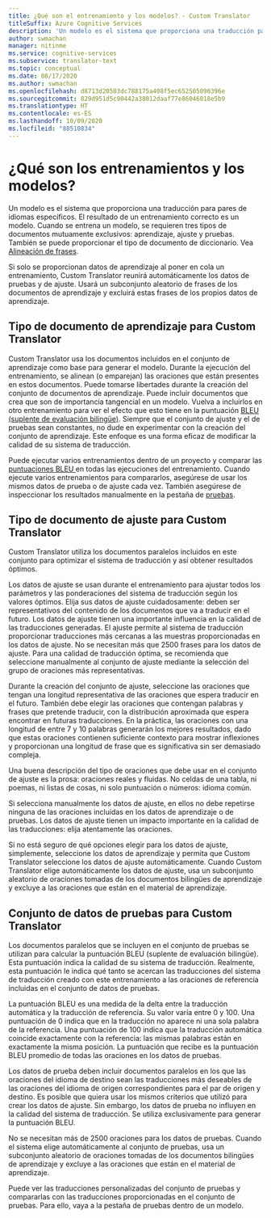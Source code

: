 ```yaml
---
title: ¿Qué son el entrenamiento y los modelos? - Custom Translator
titleSuffix: Azure Cognitive Services
description: 'Un modelo es el sistema que proporciona una traducción para pares de idiomas específicos. El resultado de un entrenamiento correcto es un modelo. Cuando se entrena un modelo, se requieren tres conjuntos de datos mutuamente exclusivos: el conjunto de datos de aprendizaje, el de ajuste y el de pruebas.'
author: swmachan
manager: nitinme
ms.service: cognitive-services
ms.subservice: translator-text
ms.topic: conceptual
ms.date: 08/17/2020
ms.author: swmachan
ms.openlocfilehash: d8713d20503dc788175a408f5ec652505090396e
ms.sourcegitcommit: 829d951d5c90442a38012daaf77e86046018e5b9
ms.translationtype: HT
ms.contentlocale: es-ES
ms.lasthandoff: 10/09/2020
ms.locfileid: "88510834"
---
```

# <a name="what-are-trainings-and-models"></a>¿Qué son los entrenamientos y los modelos?

Un modelo es el sistema que proporciona una traducción para pares de idiomas específicos.
El resultado de un entrenamiento correcto es un modelo. Cuando se entrena un modelo, se requieren tres tipos de documentos mutuamente exclusivos: aprendizaje, ajuste y pruebas. También se puede proporcionar el tipo de documento de diccionario. Vea [Alineación de frases](https://docs.microsoft.com/azure/cognitive-services/translator/custom-translator/sentence-alignment#suggested-minimum-number-of-sentences).

Si solo se proporcionan datos de aprendizaje al poner en cola un entrenamiento, Custom Translator reunirá automáticamente los datos de pruebas y de ajuste. Usará un subconjunto aleatorio de frases de los documentos de aprendizaje y excluirá estas frases de los propios datos de aprendizaje.

## <a name="training-document-type-for-custom-translator"></a>Tipo de documento de aprendizaje para Custom Translator

Custom Translator usa los documentos incluidos en el conjunto de aprendizaje como base para generar el modelo. Durante la ejecución del entrenamiento, se alinean (o emparejan) las oraciones que están presentes en estos documentos. Puede tomarse libertades durante la creación del conjunto de documentos de aprendizaje. Puede incluir documentos que crea que son de importancia tangencial en un modelo. Vuelva a incluirlos en otro entrenamiento para ver el efecto que esto tiene en la puntuación [BLEU (suplente de evaluación bilingüe)](what-is-bleu-score.md). Siempre que el conjunto de ajuste y el de pruebas sean constantes, no dude en experimentar con la creación del conjunto de aprendizaje. Este enfoque es una forma eficaz de modificar la calidad de su sistema de traducción.

Puede ejecutar varios entrenamientos dentro de un proyecto y comparar las [puntuaciones BLEU ](what-is-bleu-score.md) en todas las ejecuciones del entrenamiento. Cuando ejecute varios entrenamientos para compararlos, asegúrese de usar los mismos datos de prueba o de ajuste cada vez. También asegúrese de inspeccionar los resultados manualmente en la pestaña de [pruebas](how-to-view-system-test-results.md).

## <a name="tuning-document-type-for-custom-translator"></a>Tipo de documento de ajuste para Custom Translator

Custom Translator utiliza los documentos paralelos incluidos en este conjunto para optimizar el sistema de traducción y así obtener resultados óptimos.

Los datos de ajuste se usan durante el entrenamiento para ajustar todos los parámetros y las ponderaciones del sistema de traducción según los valores óptimos. Elija sus datos de ajuste cuidadosamente: deben ser representativos del contenido de los documentos que va a traducir en el futuro. Los datos de ajuste tienen una importante influencia en la calidad de las traducciones generadas. El ajuste permite al sistema de traducción proporcionar traducciones más cercanas a las muestras proporcionadas en los datos de ajuste. No se necesitan más que 2500 frases para los datos de ajuste. Para una calidad de traducción óptima, se recomienda que seleccione manualmente al conjunto de ajuste mediante la selección del grupo de oraciones más representativas.

Durante la creación del conjunto de ajuste, seleccione las oraciones que tengan una longitud representativa de las oraciones que espera traducir en el futuro. También debe elegir las oraciones que contengan palabras y frases que pretende traducir, con la distribución aproximada que espera encontrar en futuras traducciones. En la práctica, las oraciones con una longitud de entre 7 y 10 palabras generarán los mejores resultados, dado que estas oraciones contienen suficiente contexto para mostrar inflexiones y proporcionan una longitud de frase que es significativa sin ser demasiado compleja.

Una buena descripción del tipo de oraciones que debe usar en el conjunto de ajuste es la prosa: oraciones reales y fluidas. No celdas de una tabla, ni poemas, ni listas de cosas, ni solo puntuación o números: idioma común.

Si selecciona manualmente los datos de ajuste, en ellos no debe repetirse ninguna de las oraciones incluidas en los datos de aprendizaje o de pruebas. Los datos de ajuste tienen un impacto importante en la calidad de las traducciones: elija atentamente las oraciones.

Si no está seguro de qué opciones elegir para los datos de ajuste, simplemente, seleccione los datos de aprendizaje y permita que Custom Translator seleccione los datos de ajuste automáticamente. Cuando Custom Translator elige automáticamente los datos de ajuste, usa un subconjunto aleatorio de oraciones tomadas de los documentos bilingües de aprendizaje y excluye a las oraciones que están en el material de aprendizaje.

## <a name="testing-dataset-for-custom-translator"></a>Conjunto de datos de pruebas para Custom Translator

Los documentos paralelos que se incluyen en el conjunto de pruebas se utilizan para calcular la puntuación BLEU (suplente de evaluación bilingüe). Esta puntuación indica la calidad de su sistema de traducción. Realmente, esta puntuación le indica qué tanto se acercan las traducciones del sistema de traducción creado con este entrenamiento a las oraciones de referencia incluidas en el conjunto de datos de pruebas.

La puntuación BLEU es una medida de la delta entre la traducción automática y la traducción de referencia. Su valor varía entre 0 y 100. Una puntuación de 0 indica que en la traducción no aparece ni una sola palabra de la referencia. Una puntuación de 100 indica que la traducción automática coincide exactamente con la referencia: las mismas palabras están en exactamente la misma posición. La puntuación que recibe es la puntuación BLEU promedio de todas las oraciones en los datos de pruebas.

Los datos de prueba deben incluir documentos paralelos en los que las oraciones del idioma de destino sean las traducciones más deseables de las oraciones del idioma de origen correspondientes para el par de origen y destino. Es posible que quiera usar los mismos criterios que utilizó para crear los datos de ajuste. Sin embargo, los datos de prueba no influyen en la calidad del sistema de traducción. Se utiliza exclusivamente para generar la puntuación BLEU.

No se necesitan más de 2500 oraciones para los datos de pruebas. Cuando el sistema elige automáticamente al conjunto de pruebas, usa un subconjunto aleatorio de oraciones tomadas de los documentos bilingües de aprendizaje y excluye a las oraciones que están en el material de aprendizaje.

Puede ver las traducciones personalizadas del conjunto de pruebas y compararlas con las traducciones proporcionadas en el conjunto de pruebas. Para ello, vaya a la pestaña de pruebas dentro de un modelo.
